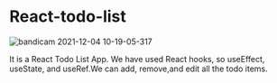 # React-todo-list

![bandicam 2021-12-04 10-19-05-317](https://user-images.githubusercontent.com/73072904/144697810-40c92cfa-f52c-40be-9102-37ee7a26fd64.jpg)

It is a React Todo List App. We  have used React hooks, so useEffect, useState, and useRef.We can add, remove,and edit all the todo items. 
